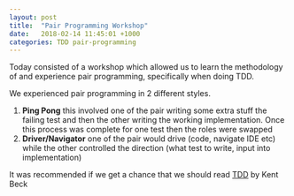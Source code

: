 ```yaml
---
layout: post
title:  "Pair Programming Workshop"
date:   2018-02-14 11:45:01 +1000
categories: TDD pair-programming
---
```


Today consisted of a workshop which allowed us to learn the methodology of and experience pair programming, specifically when doing TDD.

We experienced pair programming in 2 different styles.

1. <strong>Ping Pong</strong> this involved one of the pair writing some extra stuff the failing test and then the other writing the working implementation. Once this process was complete for one test then the roles were swapped
2. <strong>Driver/Navigator</strong> one of the pair would drive (code, navigate IDE etc) while the other controlled the direction (what test to write, input into implementation)

It was recommended if we get a chance that we should read [TDD] by Kent Beck

[TDD]: https://www.google.com/Test-Driven-Development-Kent-Beck/dp/0321146530